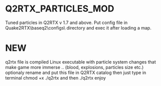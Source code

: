 # Q2RTX_PARTICLES_MOD
Tuned particles in Q2RTX v 1.7 and above. Put config file in Quake2RTX\baseq2\configs\ directory and exec it after loading a map.

# NEW
q2rtx file is compiled Linux executable with particle system changes that make game more immerse .. (blood, explosions, particles size etc.)
optionaly rename  and put this file in Q2RTX catalog then just type in terminal chmod +x ./q2rtx and then ./q2rtx
enjoy
